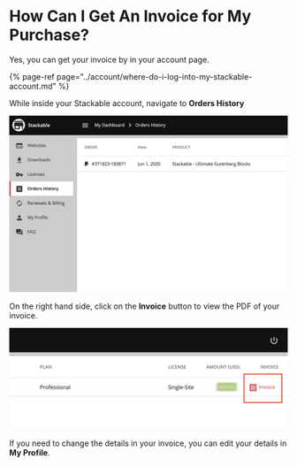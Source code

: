 # How Can I Get An Invoice for My Purchase?

Yes, you can get your invoice by in your account page.

{% page-ref page="../account/where-do-i-log-into-my-stackable-account.md" %}

While inside your Stackable account, navigate to **Orders History**

![](../../.gitbook/assets/screen-shot-2020-06-02-at-12.59.18-am.jpg)

On the right hand side, click on the **Invoice** button to view the PDF of your invoice.

![](../../.gitbook/assets/screen-shot-2020-06-02-at-1.00.33-am.jpg)

If you need to change the details in your invoice, you can edit your details in **My Profile**.

